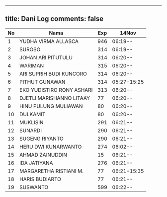 
---
title: Dani Log
comments: false
---

| No | Nama | Exp | 14Nov |
|-----|-----|-----|-----|
| 1 | YUDHA VIRMA ALLASCA | 946 | 06:19-- |
| 2 | SUROSO | 314 | 06:19-- |
| 3 | JOHAN ARI PITUTULU | 314 | 06:20-- |
| 4 | WARIMAN | 315 | 06:20-- |
| 5 | ARI SUPRIH BUDI KUNCORO | 314 | 06:20-- |
| 6 | PITHUT GUNAWAN | 314 | 05:27-15:25 |
| 7 | EKO YUDISTIRO RONY ASHARI | 313 | 06:20-- |
| 8 | DJETLI MARISHANNO LITAAY | 77 | 06:20-- |
| 9 | HINU PULUNG MULIAWAN | 80 | 06:20-- |
| 10 | DULKAMIT | 80 | 06:20-- |
| 11 | MUKLISIN | 291 | 06:21-- |
| 12 | SUNARDI | 290 | 06:21-- |
| 13 | SUGENG RIYANTO | 290 | 06:21-- |
| 14 | HERU DWI KUNARWANTO | 274 | 06:02-- |
| 15 | AHMAD ZAINUDDIN | 15 | 06:21-- |
| 16 | IDA JATIYANA | 276 | 06:21-- |
| 17 | MARGARETHA RISTIANI M. | 77 | 06:21-15:35 |
| 18 | HARIS BUDIARTO | 77 | 06:21-- |
| 19 | SUSWANTO | 599 | 06:22-- |
